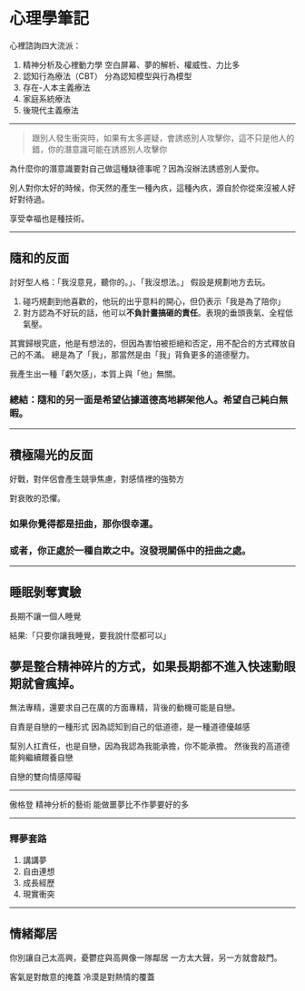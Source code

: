 # 心理學筆記

心裡諮詢四大流派：
1. 精神分析及心裡動力學
<hint info>空白屏幕、夢的解析、權威性、力比多</hint>
2. 認知行為療法（CBT）
<hint info>分為認知模型與行為模型</hint>
3. 存在-人本主義療法
4. 家庭系統療法
5. 後現代主義療法

---

> 跟別人發生衝突時，如果有太多遲疑，會誘惑別人攻擊你，這不只是他人的錯，你的潛意識可能在誘惑別人攻擊你

為什麼你的潛意識要對自己做這種缺德事呢？因為沒辦法誘惑別人愛你。

別人對你太好的時候，你天然的產生一種內疚，這種內疚，源自於你從來沒被人好好對待過。

享受幸福也是種技術。

---

## 隨和的反面

討好型人格：「我沒意見，聽你的。」、「我沒想法。」
假設是規劃地方去玩。

1. 碰巧規劃到他喜歡的，他玩的出乎意料的開心，但仍表示「我是為了陪你」
2. 對方認為不好玩的話，他可以**不負計畫搞砸的責任**。表現的垂頭喪氣、全程低氣壓。

其實歸根究底，他是有想法的，但因為害怕被拒絕和否定，用不配合的方式釋放自己的不滿。
總是為了「我」，那當然是由「我」背負更多的道德壓力。

我產生出一種「虧欠感」，本質上與「他」無關。

### 總結：隨和的另一面是希望佔據道德高地綁架他人。希望自己純白無暇。

---

## 積極陽光的反面

好戰，對伴侶會產生競爭焦慮，對感情裡的強勢方

對衰敗的恐懼。

### 如果你覺得都是扭曲，那你很幸運。

### 或者，你正處於一種自欺之中。沒發現關係中的扭曲之處。

---

## 睡眠剝奪實驗

長期不讓一個人睡覺

結果:「只要你讓我睡覺，要我說什麼都可以」

夢是整合精神碎片的方式，如果長期都不進入快速動眼期就會瘋掉。
-----

無法專精，還要求自己在廣的方面專精，背後的動機可能是自戀。

自責是自戀的一種形式
因為認知到自己的低道德，是一種道德優越感

幫別人扛責任，也是自戀，因為我認為我能承擔，你不能承擔。
然後我的高道德能夠繼續餵養自戀

自戀的雙向情感障礙

-----

傲格登 精神分析的藝術 能做噩夢比不作夢要好的多

----

### 釋夢套路

1. 講講夢
2. 自由連想
3. 成長經歷
4. 現實衝突

----

## 情緒鄰居

你別讓自己太高興，憂鬱症與高興像一隊鄰居
一方太大聲，另一方就會敲門。

客氣是對敵意的掩蓋
冷漠是對熱情的覆蓋

